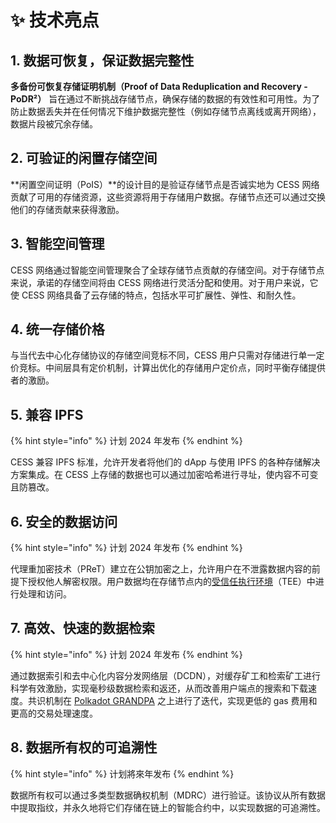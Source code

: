 # ✨ 技术亮点

## 1. 数据可恢复，保证数据完整性

**多备份可恢复存储证明机制（Proof of Data Reduplication and Recovery - PoDR²）** 旨在通过不断挑战存储节点，确保存储的数据的有效性和可用性。为了防止数据丢失并在任何情况下维护数据完整性（例如存储节点离线或离开网络），数据片段被冗余存储。

## 2. 可验证的闲置存储空间

**闲置空间证明（PoIS）**的设计目的是验证存储节点是否诚实地为 CESS 网络贡献了可用的存储资源，这些资源将用于存储用户数据。存储节点还可以通过交换他们的存储贡献来获得激励。

## 3. 智能空间管理

CESS 网络通过智能空间管理聚合了全球存储节点贡献的存储空间。对于存储节点来说，承诺的存储空间将由 CESS 网络进行灵活分配和使用。对于用户来说，它使 CESS 网络具备了云存储的特点，包括水平可扩展性、弹性、和耐久性。

## 4. 统一存储价格

与当代去中心化存储协议的存储空间竞标不同，CESS 用户只需对存储进行单一定价竞标。中间层具有定价机制，计算出优化的存储用户定价点，同时平衡存储提供者的激励。

## 5. 兼容 IPFS

{% hint style="info" %}
计划 2024 年发布
{% endhint %}

CESS 兼容 IPFS 标准，允许开发者将他们的 dApp 与使用 IPFS 的各种存储解决方案集成。在 CESS 上存储的数据也可以通过加密哈希进行寻址，使内容不可变且防篡改。

## 6. 安全的数据访问

{% hint style="info" %}
计划 2024 年发布
{% endhint %}

代理重加密技术（PReT）建立在公钥加密之上，允许用户在不泄露数据内容的前提下授权他人解密权限。用户数据均在存储节点内的[受信任执行环境](https://en.wikipedia.org/wiki/Trusted_execution_environment)（TEE）中进行处理和访问。

## 7. 高效、快速的数据检索

{% hint style="info" %}
计划 2024 年发布
{% endhint %}

通过数据索引和去中心化内容分发网络层（DCDN），对缓存矿工和检索矿工进行科学有效激励，实现毫秒级数据检索和返还，从而改善用户端点的搜索和下载速度。共识机制在 [Polkadot GRANDPA](https://wiki.polkadot.network/docs/learn-consensus#finality-gadget-grandpa) 之上进行了迭代，实现更低的 gas 费用和更高的交易处理速度。

## 8. 数据所有权的可追溯性

{% hint style="info" %}
计划將來年发布
{% endhint %}

数据所有权可以通过多类型数据确权机制（MDRC）进行验证。该协议从所有数据中提取指纹，并永久地将它们存储在链上的智能合约中，以实现数据的可追溯性。
